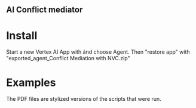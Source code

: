 ## AI Conflict mediator

# Install

Start a new Vertex AI App with ánd choose Agent.
Then "restore app" with "exported_agent_Conflict Mediation with NVC.zip"

# Examples

The PDF files are stylized versions of the scripts that were run.

